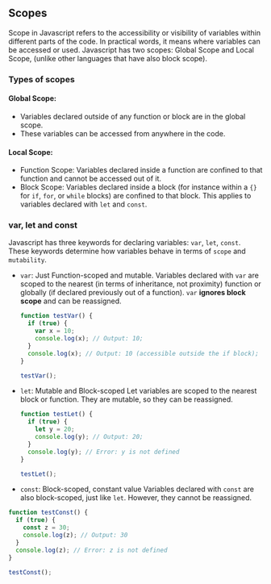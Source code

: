 ## Scopes

Scope in Javascript refers to the accessibility or visibility of variables within different parts of the code. In practical words, it means where variables can be accessed or used. Javascript has two scopes: Global Scope and Local Scope, (unlike other languages that have also block scope).

### Types of scopes

#### Global Scope:

- Variables declared outside of any function or block are in the global scope.
- These variables can be accessed from anywhere in the code.

#### Local Scope:

- Function Scope: Variables declared inside a function are confined to that function and cannot be accessed out of it.
- Block Scope: Variables declared inside a block (for instance within a `{}` for `if`, `for`, or `while` blocks) are confined to that block. This applies to variables declared with `let` and `const`.

### var, let and const

Javascript has three keywords for declaring variables: `var`, `let`, `const`. These keywords determine how variables behave in terms of `scope` and `mutability`.

- `var`: Just Function-scoped and mutable.
  Variables declared with `var` are scoped to the nearest (in terms of inheritance, not proximity) function or globally (if declared previously out of a function). `var` **ignores block scope** and can be reassigned.

  ```js
  function testVar() {
    if (true) {
      var x = 10;
      console.log(x); // Output: 10;
    }
    console.log(x); // Output: 10 (accessible outside the if block);
  }

  testVar();
  ```

- `let`: Mutable and Block-scoped
  Let variables are scoped to the nearest block or function. They are mutable, so they can be reassigned.

  ```js
  function testLet() {
    if (true) {
      let y = 20;
      console.log(y); // Output: 20;
    }
    console.log(y); // Error: y is not defined
  }

  testLet();
  ```

- `const`: Block-scoped, constant value
  Variables declared with `const` are also block-scoped, just like `let`. However, they cannot be reassigned.

```js
function testConst() {
  if (true) {
    const z = 30;
    console.log(z); // Output: 30
  }
  console.log(z); // Error: z is not defined
}

testConst();
```
